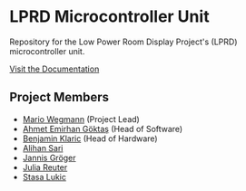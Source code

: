 # LPRD Microcontroller Unit

Repository for the Low Power Room Display Project's (LPRD) microcontroller unit.

[Visit the Documentation](https://tha-lprd.github.io/Docs/)

## Project Members

- [Mario Wegmann](https://github.com/Marioheld) (Project Lead)
- [Ahmet Emirhan Göktaş](https://github.com/InfinitePain) (Head of Software)
- [Benjamin Klaric](https://github.com/bklaric1) (Head of Hardware)
- [Alihan Sari](https://github.com/Alichandroo)
- [Jannis Gröger](https://github.com/ynnys)
- [Julia Reuter](https://github.com/jr3511)
- [Stasa Lukic](https://github.com/AsatsTerris)
